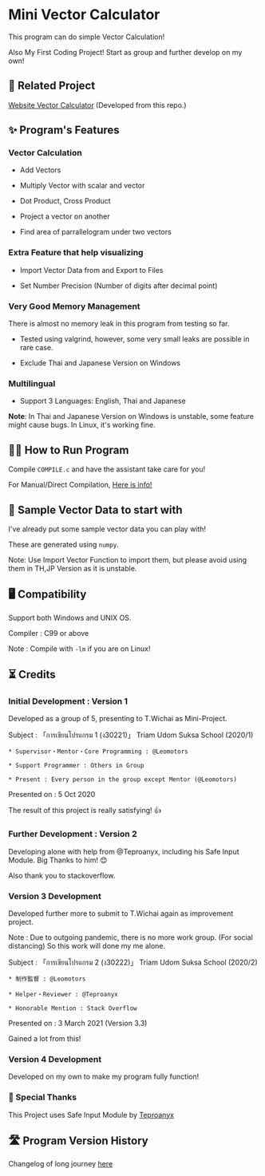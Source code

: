 # Mini Vector Calculator

  This program can do simple Vector Calculation!

  Also My First Coding Project! Start as group and further develop on my own!

## 📍 Related Project

<a href="https://github.com/Leomotors/Website-Vector-Calculator">Website Vector Calculator</a> (Developed from this repo.)

## ✨ Program's Features

### Vector Calculation

* Add Vectors

* Multiply Vector with scalar and vector

* Dot Product, Cross Product

* Project a vector on another

* Find area of parrallelogram under two vectors

### Extra Feature that help visualizing

* Import Vector Data from and Export to Files

* Set Number Precision (Number of digits after decimal point)

### Very Good Memory Management

  There is almost no memory leak in this program from testing so far.

* Tested using valgrind, however, some very small leaks are possible in rare case.

* Exclude Thai and Japanese Version on Windows

### Multilingual

* Support 3 Languages: English, Thai and Japanese

 __Note__: In Thai and Japanese Version on Windows is unstable, some feature might
 cause bugs. In Linux, it's working fine.

## 🏃‍♂️ How to Run Program

  Compile `COMPILE.c` and have the assistant take care for you!

  For Manual/Direct Compilation,
   <a href="https://github.com/Leomotors/Mini-Vector-Calculator/blob/main/docs/compilemanual.md">Here is info!</a>

## 🔢 Sample Vector Data to start with

  I've already put some sample vector data you can play with!

  These are generated using ```numpy```.

  Note: Use Import Vector Function to import them, but please avoid using them in TH,JP Version as it is unstable.

## 🖥️ Compatibility

Support both Windows and UNIX OS.

Compiler : C99 or above

Note : Compile with `-lm` if you are on Linux!

## ⏳ Credits

### Initial Development : Version 1

  Developed as a group of 5, presenting to T.Wichai as Mini-Project.

  Subject : 「การเขียนโปรแกรม 1 (ง30221)」 Triam Udom Suksa School (2020/1)

    * Supervisor・Mentor・Core Programming : @Leomotors

    * Support Programmer : Others in Group

    * Present : Every person in the group except Mentor (@Leomotors)

  Presented on : 5 Oct 2020

  The result of this project is really satisfying! 👍

### Further Development : Version 2

  Developing alone with help from
  @Teproanyx, including his Safe Input Module. Big Thanks to him! 😊

  Also thank you to stackoverflow.

### Version 3 Development

  Developed further more to submit to T.Wichai again as improvement project.

  Note : Due to outgoing pandemic, there is no more work group.
   (For social distancing) So this work will done my me alone.

  Subject : 「การเขียนโปรแกรม 2 (ง30222)」 Triam Udom Suksa School (2020/2)
  
    * 制作監督 : @Leomotors

    * Helper・Reviewer : @Teproanyx
    
    * Honorable Mention : Stack Overflow

  Presented on : 3 March 2021 (Version 3.3)
  
  Gained a lot from this!

### Version 4 Development

  Developed on my own to make my program fully function!

### 🙏 Special Thanks

  This Project uses Safe Input Module by
   <a href="https://github.com/Teproanyx">Teproanyx</a>

## 🛣️ Program Version History

Changelog of long journey
 <a href="https://github.com/Leomotors/Mini-Vector-Calculator/blob/main/docs/changelog.md">here</a>
